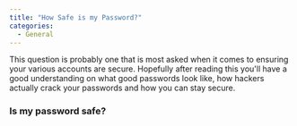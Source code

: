 ```yaml
---
title: "How Safe is my Password?"
categories:
  - General
---
```


This question is probably one that is most asked when it comes to ensuring your various accounts are secure. Hopefully after reading this you'll have a good understanding on what good passwords look like, how hackers actually crack your passwords and how you can stay secure. 

### Is my password safe? 

